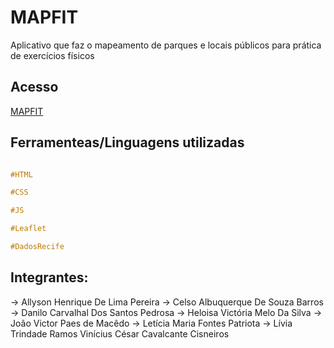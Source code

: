 # MAPFIT

Aplicativo que faz o mapeamento de
parques e locais públicos para prática de exercícios físicos

## Acesso

[MAPFIT](https:mapfitt.netlify.app)


## Ferramenteas/Linguagens utilizadas

```css

#HTML

#CSS

#JS

#Leaflet

#DadosRecife
```


## Integrantes:
-> Allyson Henrique De Lima Pereira
-> Celso Albuquerque De Souza Barros
-> Danilo Carvalhal Dos Santos Pedrosa
-> Heloisa Victória Melo Da Silva
-> João Victor Paes de Macêdo
-> Letícia Maria Fontes Patriota
-> Lívia Trindade Ramos
Vinícius César Cavalcante Cisneiros
